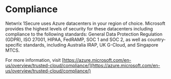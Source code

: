 # Compliance

Netwrix 1Secure uses Azure datacenters in your region of choice. Microsoft provides the highest levels of security for these datacenters including compliance to the following standards: General Data Protection Regulation (GDPR), ISO 27001, HIPAA, FedRAMP, SOC 1 and SOC 2, as well as country-specific standards, including Australia IRAP, UK G-Cloud, and Singapore MTCS.

For more information, visit [https://azure.microsoft.com/en-us/overview/trusted-cloud/compliance/](https://azure.microsoft.com/en-us/overview/trusted-cloud/compliance/)
